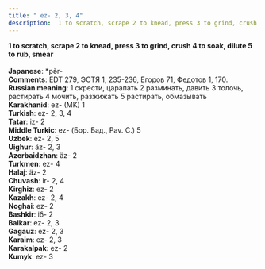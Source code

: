 ```yaml
---
title: " ez- 2, 3, 4"
description:  1 to scratch, scrape 2 to knead, press 3 to grind, crush 4 to soak, dilute 5 to rub, smear
---
```

<strong> 1 to scratch, scrape 2 to knead, press 3 to grind, crush 4 to soak, dilute 5 to rub, smear</strong><br><br>
<strong>Japanese</strong>:  *pǝ̀r-<br>
<strong>Comments</strong>:  EDT 279, ЭСТЯ 1, 235-236, Егоров 71, Федотов 1, 170.<br>
<strong>Russian meaning</strong>:  1 скрести, царапать 2 разминать, давить 3 толочь, растирать 4 мочить, разжижать 5 растирать, обмазывать<br>
<strong>Karakhanid</strong>:  ez- (MK) 1<br>
<strong>Turkish</strong>:  ez- 2, 3, 4<br>
<strong>Tatar</strong>:  iz- 2<br>
<strong>Middle Turkic</strong>:  ez- (Бор. Бад., Pav. C.) 5<br>
<strong>Uzbek</strong>:  ez- 2, 5<br>
<strong>Uighur</strong>:  äz- 2, 3<br>
<strong>Azerbaidzhan</strong>:  äz- 2<br>
<strong>Turkmen</strong>:  ez- 4<br>
<strong>Halaj</strong>:  äz- 2<br>
<strong>Chuvash</strong>:  ir- 2, 4<br>
<strong>Kirghiz</strong>:  ez- 2<br>
<strong>Kazakh</strong>:  ez- 2, 4<br>
<strong>Noghai</strong>:  ez- 2<br>
<strong>Bashkir</strong>:  iδ- 2<br>
<strong>Balkar</strong>:  ez- 2, 3<br>
<strong>Gagauz</strong>:  ez- 2, 3<br>
<strong>Karaim</strong>:  ez- 2, 3<br>
<strong>Karakalpak</strong>:  ez- 2<br>
<strong>Kumyk</strong>:  ez- 3<br>


